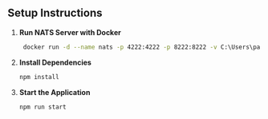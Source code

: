 ## Setup Instructions

1. **Run NATS Server with Docker**

    ```bash
     docker run -d --name nats -p 4222:4222 -p 8222:8222 -v C:\Users\patil\OneDrive\Desktop\moleculer-nats-repro\config\nats.conf:/etc/nats/nats.conf nats:2.11.4 -c /etc/nats/nats.conf
    ```

2. **Install Dependencies**

    ```bash
    npm install
    ```

3. **Start the Application**
    ```bash
    npm run start
    ```
